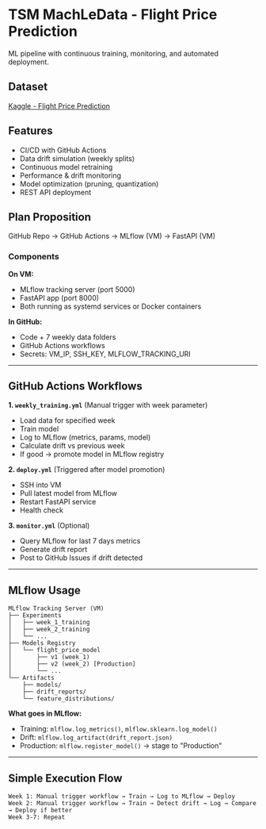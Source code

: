 # TSM MachLeData - Flight Price Prediction

ML pipeline with continuous training, monitoring, and automated deployment.

## Dataset
[Kaggle - Flight Price Prediction](https://www.kaggle.com/datasets/shubhambathwal/flight-price-prediction)

## Features
- CI/CD with GitHub Actions
- Data drift simulation (weekly splits)
- Continuous model retraining
- Performance & drift monitoring
- Model optimization (pruning, quantization)
- REST API deployment

## Plan Proposition
GitHub Repo → GitHub Actions → MLflow (VM) → FastAPI (VM)

### Components

**On VM:**
- MLflow tracking server (port 5000)
- FastAPI app (port 8000)
- Both running as systemd services or Docker containers

**In GitHub:**
- Code + 7 weekly data folders
- GitHub Actions workflows
- Secrets: VM_IP, SSH_KEY, MLFLOW_TRACKING_URI

---

## GitHub Actions Workflows

**1. `weekly_training.yml`** (Manual trigger with week parameter)
- Load data for specified week
- Train model
- Log to MLflow (metrics, params, model)
- Calculate drift vs previous week
- If good → promote model in MLflow registry

**2. `deploy.yml`** (Triggered after model promotion)
- SSH into VM
- Pull latest model from MLflow
- Restart FastAPI service
- Health check

**3. `monitor.yml`** (Optional)
- Query MLflow for last 7 days metrics
- Generate drift report
- Post to GitHub Issues if drift detected

---

## MLflow Usage
```
MLflow Tracking Server (VM)
├── Experiments
│   ├── week_1_training
│   ├── week_2_training
│   └── ...
├── Models Registry
│   └── flight_price_model
│       ├── v1 (week_1)
│       ├── v2 (week_2) [Production]
│       └── ...
└── Artifacts
    ├── models/
    ├── drift_reports/
    └── feature_distributions/
```

**What goes in MLflow:**
- Training: `mlflow.log_metrics()`, `mlflow.sklearn.log_model()`
- Drift: `mlflow.log_artifact(drift_report.json)`
- Production: `mlflow.register_model()` → stage to "Production"

---

## Simple Execution Flow
```
Week 1: Manual trigger workflow → Train → Log to MLflow → Deploy
Week 2: Manual trigger workflow → Train → Detect drift → Log → Compare → Deploy if better
Week 3-7: Repeat
